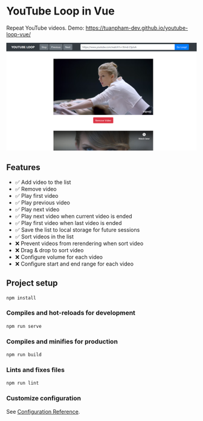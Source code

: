 # YouTube Loop in Vue
Repeat YouTube videos. Demo: https://tuanpham-dev.github.io/youtube-loop-vue/

![youtube-loop-react](https://raw.githubusercontent.com/tuanpham-dev/youtube-loop-vue/master/screenshot.png)

## Features
- ✅ Add video to the list
- ✅ Remove video
- ✅ Play first video
- ✅ Play previous video
- ✅ Play next video
- ✅ Play next video when current video is ended
- ✅ Play first video when last video is ended
- ✅ Save the list to local storage for future sessions
- ✅ Sort videos in the list
- ❌ Prevent videos from rerendering when sort video
- ❌ Drag & drop to sort video
- ❌ Configure volume for each video
- ❌ Configure start and end range for each video

## Project setup
```
npm install
```

### Compiles and hot-reloads for development
```
npm run serve
```

### Compiles and minifies for production
```
npm run build
```

### Lints and fixes files
```
npm run lint
```

### Customize configuration
See [Configuration Reference](https://cli.vuejs.org/config/).
